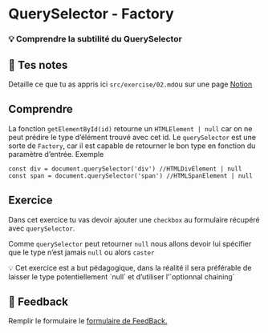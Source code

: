 # QuerySelector - Factory

### 💡 Comprendre la subtilité du QuerySelector

## 📝 Tes notes

Detaille ce que tu as appris ici
`src/exercise/02.md`ou sur une page [Notion](https://go.mikecodeur.com/course-notes-template)

## Comprendre

La fonction `getElementById(id)` retourne un `HTMLElement | null` car on ne peut
prédire le type d’élément trouvé avec cet id. Le `querySelector` est une sorte
de `Factory`, car il est capable de retourner le bon type en fonction du
paramètre d’entrée. Exemple

```tsx
const div = document.querySelector('div') //HTMLDivElement | null
const span = document.querySelector('span') //HTMLSpanElement | null
```

## Exercice

Dans cet exercice tu vas devoir ajouter une `checkbox` au formulaire récupéré
avec `querySelector`.

Comme `querySelector` peut retourner `null` nous allons devoir lui spécifier que
le type n’est jamais `null` ou alors `caster`

<aside>
💡 Cet exercice est a but pédagogique, dans la réalité il sera préférable de laisser le type potentiellement `null` et d’utiliser l’`optionnal chaining`

</aside>

##

## 🐜 Feedback

Remplir le formulaire le
[formulaire de FeedBack.](https://go.mikecodeur.com/cours-react-avis?entry.1912869708=TypeScript%20PRO&entry.1430994900=2.Le%20DOM&entry.533578441=02%20QuerySelector)
